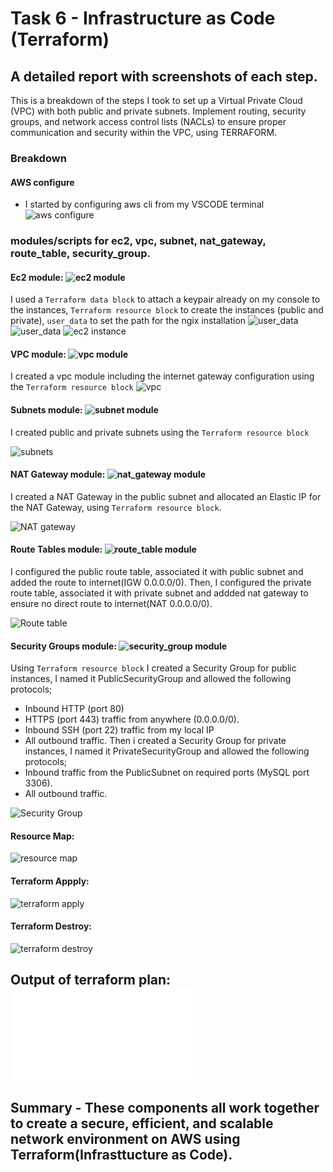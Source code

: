# Task 6 - Infrastructure as Code (Terraform)

## A detailed report with screenshots of each step.
This is a breakdown of the steps I took to set up a Virtual Private Cloud (VPC) with both public and private subnets. Implement routing, security groups, and network access control lists (NACLs) to ensure proper communication and security within the VPC, using TERRAFORM.

### Breakdown
#### AWS configure
- I started by configuring aws cli from my VSCODE terminal
![aws configure](images/aws_configure.png)

### **modules/scripts for ec2, vpc, subnet, nat_gateway, route_table, security_group.**

#### Ec2 module:  ![ec2 module](./TERRAFORM/modules/ec2/main.tf) 
I used a `Terraform data block` to attach a keypair already on my console to the instances, `Terraform resource block` to create the instances (public and private), `user_data` to set the path for the ngix installation ![user_data](images/user_data.png) 
![user_data](images/user_data2.png)
![ec2 instance](images/ec2_instance.png)

#### VPC module: ![vpc module](./TERRAFORM/modules/vpc/main.tf)
I created a vpc module including the internet gateway configuration using the `Terraform resource block`
![vpc](images/VPC.png)

#### Subnets module: ![subnet module](./TERRAFORM/modules/subnet/main.tf)
I created public and private subnets using the `Terraform resource block`

![subnets](images/subnets.png)

#### NAT Gateway module: ![nat_gateway module](./TERRAFORM/modules/nat_gateway/main.tf)
I created a NAT Gateway in the public subnet and allocated an Elastic IP for the NAT Gateway, using `Terraform resource block`.

![NAT gateway](images/nat.png)


#### Route Tables module: ![route_table module](./TERRAFORM/modules/route_table/main.tf)
I configured the public route table, associated it with public subnet and added the route to internet(IGW 0.0.0.0/0). Then, I configured the private route table, associated it with private subnet and addded nat gateway to ensure no direct route to internet(NAT 0.0.0.0/0).

![Route table](images/RT.png)


#### Security Groups module: ![security_group module](./TERRAFORM/modules/security_group/main.tf)
Using `Terraform resource block`  I created a Security Group for public instances, I named it PublicSecurityGroup and allowed the following protocols;
- Inbound HTTP (port 80) 
- HTTPS (port 443) traffic from anywhere (0.0.0.0/0).
- Inbound SSH (port 22) traffic from my local IP 
- All outbound traffic.
Then i created a Security Group for private instances, I named it PrivateSecurityGroup and allowed the following protocols;
- Inbound traffic from the PublicSubnet on required ports (MySQL port 3306).
- All outbound traffic.

![Security Group](images/security_groups.png)


#### Resource Map:

![resource map](images/Resource_map.png)


#### Terraform Appply:
![terraform apply](images/terraform_apply.png) 

#### Terraform Destroy:
![terraform destroy](images/terraform_destroy.png)

## Output of terraform plan:  ![plan](./TERRAFORM/tfplan.json)

## Summary - These components all work together to create a secure, efficient, and scalable network environment on AWS using Terraform(Infrasttucture as Code).